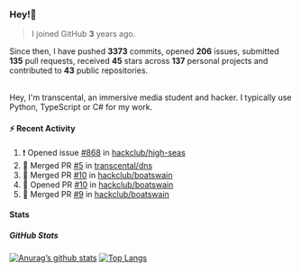 ### Hey!👋
<!-- [![Banner](banner.png)](https://dillonb07.is-a.dev) -->


> I joined GitHub **3** years ago.

Since then, I have pushed **3373** commits, opened **206** issues, submitted **135** pull requests, received **45** stars across **137** personal projects and contributed to **43** public repositories.

<br>
Hey, I'm transcental, an immersive media student and hacker. I typically use Python, TypeScript or C# for my work.

<br>

#### :zap: Recent Activity

<!--START_SECTION:activity-->
1. ❗ Opened issue [#868](https://github.com/hackclub/high-seas/issues/868) in [hackclub/high-seas](https://github.com/hackclub/high-seas)
2. 🎉 Merged PR [#5](https://github.com/transcental/dns/pull/5) in [transcental/dns](https://github.com/transcental/dns)
3. 🎉 Merged PR [#10](https://github.com/hackclub/boatswain/pull/10) in [hackclub/boatswain](https://github.com/hackclub/boatswain)
4. 💪 Opened PR [#10](https://github.com/hackclub/boatswain/pull/10) in [hackclub/boatswain](https://github.com/hackclub/boatswain)
5. 🎉 Merged PR [#9](https://github.com/hackclub/boatswain/pull/9) in [hackclub/boatswain](https://github.com/hackclub/boatswain)
<!--END_SECTION:activity-->

#### Stats

##### GitHub Stats
[![Anurag’s github stats](https://github-readme-stats.vercel.app/api?username=transcental&show_icons=true&theme=radical)](https://github.com/transcental)
[![Top Langs](https://github-readme-stats.vercel.app/api/top-langs/?username=transcental&layout=compact&theme=radical)](https://github.com/transcental)
